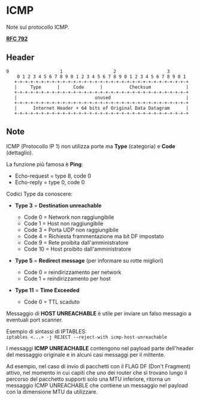 # ICMP

Note sul protocollo ICMP.

[**RFC 792**](https://datatracker.ietf.org/doc/html/rfc792)

## Header

```
0                   1                   2                   3
    0 1 2 3 4 5 6 7 8 9 0 1 2 3 4 5 6 7 8 9 0 1 2 3 4 5 6 7 8 9 0 1
   +-+-+-+-+-+-+-+-+-+-+-+-+-+-+-+-+-+-+-+-+-+-+-+-+-+-+-+-+-+-+-+-+
   |     Type      |     Code      |          Checksum             |
   +-+-+-+-+-+-+-+-+-+-+-+-+-+-+-+-+-+-+-+-+-+-+-+-+-+-+-+-+-+-+-+-+
   |                             unused                            |
   +-+-+-+-+-+-+-+-+-+-+-+-+-+-+-+-+-+-+-+-+-+-+-+-+-+-+-+-+-+-+-+-+
   |      Internet Header + 64 bits of Original Data Datagram      |
   +-+-+-+-+-+-+-+-+-+-+-+-+-+-+-+-+-+-+-+-+-+-+-+-+-+-+-+-+-+-+-+-+
```

## Note

ICMP (Protocollo IP 1) non utilizza porte ma **Type** (categoria) e **Code** (dettaglio).

La funzione più famosa è **Ping**:
- Echo-request = type 8, code 0
- Echo-reply = type 0, code 0

Codici Type da conoscere:
- **Type 3** = **Destination unreachable**  
	- Code 0 = Network non raggiungibile  
	- Code 1 = Host non raggiungibile  
	- Code 3 = Porta UDP non raggiungibile  
	- Code 4 = Richiesta frammentazione ma bit DF impostato  
	- Code 9 = Rete proibita dall'amministratore  
	- Code 10 = Host proibito dall'amministratore  

- **Type 5** = **Redirect message** (per informare su rotte migliori)
	- Code 0 = reindirizzamento per network 
	- Code 1 = reindirizzamento per host

- **Type 11** = **Time Exceeded**
	- Code 0 = TTL scaduto
	
	
Messaggio di **HOST UNREACHABLE** è utile per inviare un falso messagio a eventuali port scanner.  

Esempio di sintassi di IPTABLES:  
`iptables <...> -j REJECT --reject-with icmp-host-unreachable`

I messaggi **ICMP UNREACHABLE** contengono nel payload parte dell'header del messaggio originale e in alcuni casi messaggi per il mittente.  

Ad esempio, nel caso di invio di pacchetti con il FLAG DF (Don't Fragment) attivo, nel momento in cui capiti che uno dei router che si trovano lungo il percorso del pacchetto supporti solo una MTU inferiore, ritorna un messaggio ICMP UNREACHABLE che contiene un messaggio nel payload con la dimensione MTU da utilizzare.
